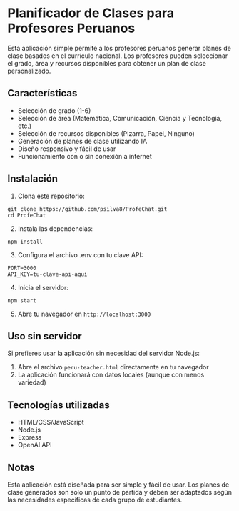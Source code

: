 # Planificador de Clases para Profesores Peruanos

Esta aplicación simple permite a los profesores peruanos generar planes de clase basados en el currículo nacional. Los profesores pueden seleccionar el grado, área y recursos disponibles para obtener un plan de clase personalizado.

## Características

- Selección de grado (1-6)
- Selección de área (Matemática, Comunicación, Ciencia y Tecnología, etc.)
- Selección de recursos disponibles (Pizarra, Papel, Ninguno)
- Generación de planes de clase utilizando IA
- Diseño responsivo y fácil de usar
- Funcionamiento con o sin conexión a internet

## Instalación

1. Clona este repositorio:
```
git clone https://github.com/psilva8/ProfeChat.git
cd ProfeChat
```

2. Instala las dependencias:
```
npm install
```

3. Configura el archivo .env con tu clave API:
```
PORT=3000
API_KEY=tu-clave-api-aquí
```

4. Inicia el servidor:
```
npm start
```

5. Abre tu navegador en `http://localhost:3000`

## Uso sin servidor

Si prefieres usar la aplicación sin necesidad del servidor Node.js:

1. Abre el archivo `peru-teacher.html` directamente en tu navegador
2. La aplicación funcionará con datos locales (aunque con menos variedad)

## Tecnologías utilizadas

- HTML/CSS/JavaScript
- Node.js
- Express
- OpenAI API

## Notas

Esta aplicación está diseñada para ser simple y fácil de usar. Los planes de clase generados son solo un punto de partida y deben ser adaptados según las necesidades específicas de cada grupo de estudiantes. 